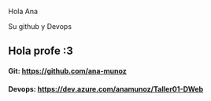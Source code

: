 Hola Ana

Su github y Devops

## Hola profe :3
#### Git: https://github.com/ana-munoz 
#### Devops: https://dev.azure.com/anamunoz/Taller01-DWeb

